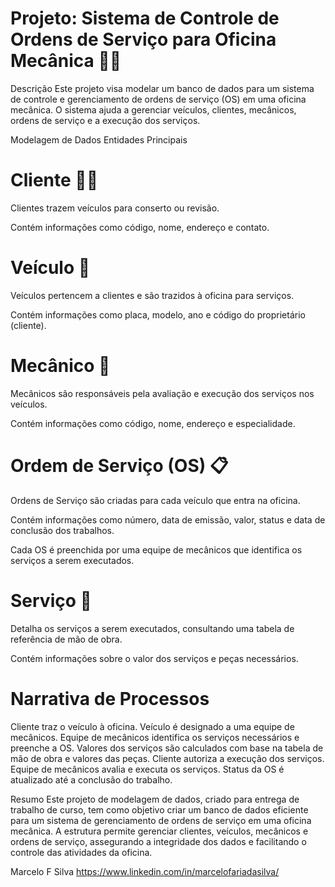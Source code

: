 # Projeto: Sistema de Controle de Ordens de Serviço para Oficina Mecânica 🚗🔧
Descrição
Este projeto visa modelar um banco de dados para um sistema de controle e gerenciamento de ordens de serviço (OS) em uma oficina mecânica. O sistema ajuda a gerenciar veículos, clientes, mecânicos, ordens de serviço e a execução dos serviços.

Modelagem de Dados
Entidades Principais
# Cliente 🧑‍💼

Clientes trazem veículos para conserto ou revisão.

Contém informações como código, nome, endereço e contato.

# Veículo 🚗

Veículos pertencem a clientes e são trazidos à oficina para serviços.

Contém informações como placa, modelo, ano e código do proprietário (cliente).

# Mecânico 🔧

Mecânicos são responsáveis pela avaliação e execução dos serviços nos veículos.

Contém informações como código, nome, endereço e especialidade.

# Ordem de Serviço (OS) 📋

Ordens de Serviço são criadas para cada veículo que entra na oficina.

Contém informações como número, data de emissão, valor, status e data de conclusão dos trabalhos.

Cada OS é preenchida por uma equipe de mecânicos que identifica os serviços a serem executados.

# Serviço 💼

Detalha os serviços a serem executados, consultando uma tabela de referência de mão de obra.

Contém informações sobre o valor dos serviços e peças necessários.

# Narrativa de Processos
Cliente traz o veículo à oficina.
Veículo é designado a uma equipe de mecânicos.
Equipe de mecânicos identifica os serviços necessários e preenche a OS.
Valores dos serviços são calculados com base na tabela de mão de obra e valores das peças.
Cliente autoriza a execução dos serviços.
Equipe de mecânicos avalia e executa os serviços.
Status da OS é atualizado até a conclusão do trabalho.

Resumo
Este projeto de modelagem de dados, criado para entrega de trabalho de curso, tem como objetivo criar um banco de dados eficiente para um sistema de gerenciamento de ordens de serviço em uma oficina mecânica. A estrutura permite gerenciar clientes, veículos, mecânicos e ordens de serviço, assegurando a integridade dos dados e facilitando o controle das atividades da oficina.

Marcelo F Silva
https://www.linkedin.com/in/marcelofariadasilva/
